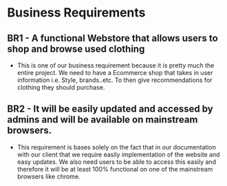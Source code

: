 # Business Requirements
## BR1 - A functional Webstore that allows users to shop and browse used clothing
* This is one of our business requirement because it is pretty much the entire project. We need to have a Ecommerce shop that takes in user information i.e. Style, brands..etc. To then give recommendations for clothing they should purchase.

## BR2 - It will be easily updated and accessed by admins and will be available on mainstream browsers.
* This requirement is bases solely on the fact that in our documentation with our client that we require easily implementation of the website and easy updates. We also need users to be able to access this easily and therefore it will be at least 100% functional on one of the mainstream browsers like chrome.